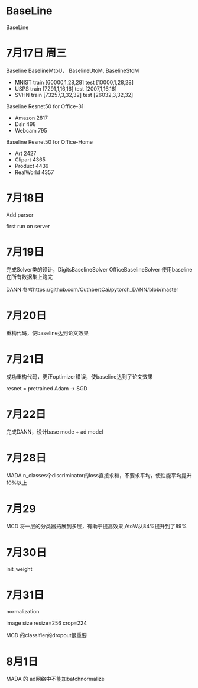 # BaseLine
BaseLine

# 7月17日 周三
Baseline BaselineMtoU， BaselineUtoM, BaselineStoM

* MNIST train [60000,1,28,28] test [10000,1,28,28]
* USPS train [7291,1,16,16] test [2007,1,16,16]
* SVHN train [73257,3,32,32] test [26032,3,32,32]

Baseline Resnet50 for Office-31

* Amazon 2817
* Dslr 498
* Webcam 795

Baseline Resnet50 for Office-Home

* Art 2427
* Clipart 4365
* Product 4439
* RealWorld 4357

# 7月18日
Add parser

first run on server


# 7月19日
完成Solver类的设计，DigitsBaselineSolver OfficeBaselineSolver
使用baseline在所有数据集上跑完

DANN 参考https://github.com/CuthbertCai/pytorch_DANN/blob/master

# 7月20日
重构代码，使baseline达到论文效果

# 7月21日
成功重构代码，更正optimizer错误，使baseline达到了论文效果

resnet = pretrained
Adam -> SGD

# 7月22日
完成DANN，设计base mode  + ad model

# 7月28日
MADA n_classes个discriminator的loss直接求和，不要求平均，使性能平均提升10%以上 
# 7月29
MCD 将一层的分类器拓展到多层，有助于提高效果,AtoW从84%提升到了89%


# 7月30日
init_weight

# 7月31日 

normalization 

image size resize=256 crop=224

MCD 的classifier的dropout很重要

# 8月1日

MADA 的 ad网络中不能加batchnormalize


